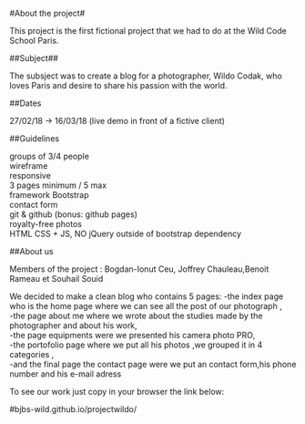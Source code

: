 ﻿#About the project#

This project is the first fictional project that we had to do at the Wild Code School Paris.

##Subject##

The subsject was to create a blog for a photographer, Wildo Codak, who loves Paris  and desire to share his passion with the world.

##Dates

27/02/18 -> 16/03/18 (live demo in front of a fictive client)

##Guidelines

groups of 3/4 people  
wireframe  
responsive  
3 pages minimum / 5 max  
framework Bootstrap  
contact form  
git & github (bonus: github pages)  
royalty-free photos  
HTML CSS + JS, NO jQuery outside of bootstrap dependency  

##About us

Members of the project : Bogdan-Ionut Ceu, Joffrey Chauleau,Benoit Rameau et Souhail Souid

We decided to make a clean blog who contains 5 pages:
  -the index page who is the home page where we can see all the post of our photograph ,  
  -the page about me where we  wrote about the studies made by the photographer and about his work,  
  -the page equipments were we presented his camera photo PRO,  
  -the portofolio page where we put all his photos ,we grouped it in 4 categories ,  
  -and the final page the contact page were we put an contact form,his phone number and his e-mail adress  

To see our work just copy in your browser the link below: 
   
#bjbs-wild.github.io/projectwildo/



